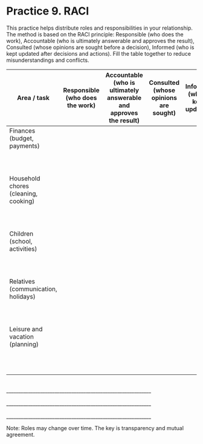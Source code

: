 # Practice 9. RACI

This practice helps distribute roles and responsibilities in your relationship. The method is based on the RACI principle: Responsible (who does the work), Accountable (who is ultimately answerable and approves the result), Consulted (whose opinions are sought before a decision), Informed (who is kept updated after decisions and actions). Fill the table together to reduce misunderstandings and conflicts.

<style>
    table {
        width: 100%;
    }
</style>
| Area / task | Responsible<br/>(who does the work) | Accountable<br/>(who is ultimately answerable and approves the result) | Consulted<br/>(whose opinions are sought) | Informed<br/>(who is kept updated) |
|---|:--:|:--:|:--:|:--:|
| Finances (budget, payments)<br/><br/><br/><br/> |||||
| Household chores (cleaning, cooking)<br/><br/><br/><br/> |||||
| Children (school, activities)<br/><br/><br/><br/> |||||
| Relatives (communication, holidays)<br/><br/><br/><br/> |||||
| Leisure and vacation (planning)<br/><br/><br/><br/> |||||
||||||

<br/>
____________________________________________________________
<br/><br/>
____________________________________________________________
<br/><br/>
____________________________________________________________

Note: Roles may change over time. The key is transparency and mutual agreement.

<div style="page-break-after: always;"></div>
